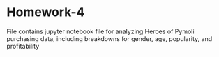 # Homework-4

File contains jupyter notebook file for analyzing Heroes of Pymoli purchasing data, including 
breakdowns for gender, age, popularity, and profitability
